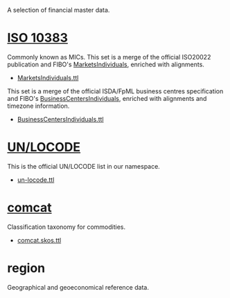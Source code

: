 
A selection of financial master data.

[ISO 10383](/iso10383/)
=======================

Commonly known as MICs.  This set is a merge of the official ISO20022 publication
and FIBO's [MarketsIndividuals](https://spec.edmcouncil.org/fibo/ontology/FBC/FunctionalEntities/MarketsIndividuals/),
enriched with alignments.

- [MarketsIndividuals.ttl](https://ga-group.github.io/iso10383/MarketsIndividuals.ttl)

This set is a merge of the official ISDA/FpML business centres specification
and FIBO's [BusinessCentersIndividuals](https://spec.edmcouncil.org/fibo/ontology/FBC/FunctionalEntities/BusinessCentersIndividuals/),
enriched with alignments and timezone information.

- [BusinessCentersIndividuals.ttl](https://ga-group.github.io/iso10383/BusinessCentersIndividuals.ttl)


[UN/LOCODE](/un-locode/)
========================

This is the official UN/LOCODE list in our namespace.

- [un-locode.ttl](https://ga-group.github.io/un-locode/un-locode.ttl)


[comcat](/comcat/)
==================

Classification taxonomy for commodities.

- [comcat.skos.ttl](https://ga-group.github.io/comcat/comcat.skos.ttl)


region
======

Geographical and geoeconomical reference data.

